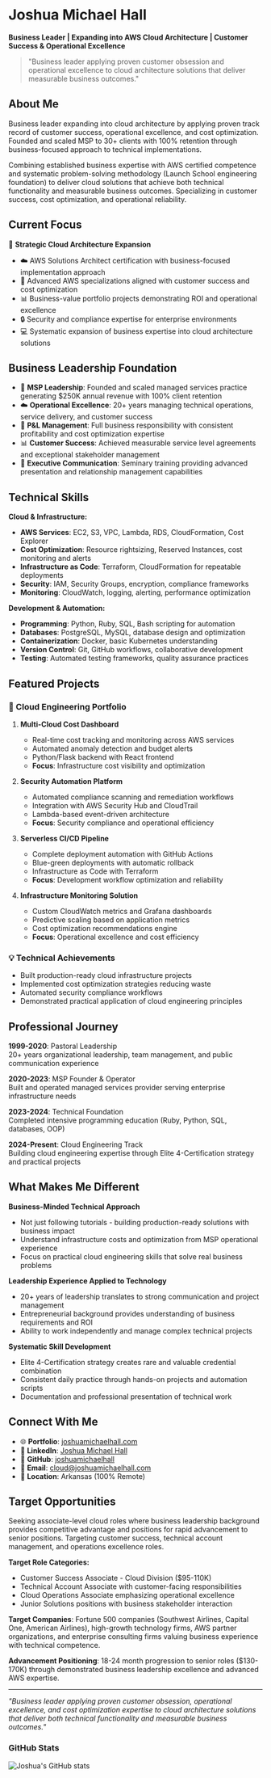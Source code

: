 # Joshua Michael Hall

**Business Leader | Expanding into AWS Cloud Architecture | Customer Success & Operational Excellence**

> "Business leader applying proven customer obsession and operational excellence to cloud architecture solutions that deliver measurable business outcomes."

## About Me

Business leader expanding into cloud architecture by applying proven track record of customer success, operational excellence, and cost optimization. Founded and scaled MSP to 30+ clients with 100% retention through business-focused approach to technical implementations.

Combining established business expertise with AWS certified competence and systematic problem-solving methodology (Launch School engineering foundation) to deliver cloud solutions that achieve both technical functionality and measurable business outcomes. Specializing in customer success, cost optimization, and operational reliability.

## Current Focus

🎯 **Strategic Cloud Architecture Expansion**

- ☁️ AWS Solutions Architect certification with business-focused implementation approach
- 🤖 Advanced AWS specializations aligned with customer success and cost optimization
- 📊 Business-value portfolio projects demonstrating ROI and operational excellence
- 🔒 Security and compliance expertise for enterprise environments
- 💻 Systematic expansion of business expertise into cloud architecture solutions

## Business Leadership Foundation

- 💼 **MSP Leadership**: Founded and scaled managed services practice generating $250K annual revenue with 100% client retention
- ☁️ **Operational Excellence**: 20+ years managing technical operations, service delivery, and customer success
- 🎯 **P&L Management**: Full business responsibility with consistent profitability and cost optimization expertise
- 📊 **Customer Success**: Achieved measurable service level agreements and exceptional stakeholder management
- 🏢 **Executive Communication**: Seminary training providing advanced presentation and relationship management capabilities

## Technical Skills

**Cloud & Infrastructure:**

- **AWS Services**: EC2, S3, VPC, Lambda, RDS, CloudFormation, Cost Explorer
- **Cost Optimization**: Resource rightsizing, Reserved Instances, cost monitoring and alerts
- **Infrastructure as Code**: Terraform, CloudFormation for repeatable deployments
- **Security**: IAM, Security Groups, encryption, compliance frameworks
- **Monitoring**: CloudWatch, logging, alerting, performance optimization

**Development & Automation:**

- **Programming**: Python, Ruby, SQL, Bash scripting for automation
- **Databases**: PostgreSQL, MySQL, database design and optimization
- **Containerization**: Docker, basic Kubernetes understanding
- **Version Control**: Git, GitHub workflows, collaborative development
- **Testing**: Automated testing frameworks, quality assurance practices

## Featured Projects

### 🚀 Cloud Engineering Portfolio

1. **Multi-Cloud Cost Dashboard**
    - Real-time cost tracking and monitoring across AWS services
    - Automated anomaly detection and budget alerts
    - Python/Flask backend with React frontend
    - **Focus**: Infrastructure cost visibility and optimization

2. **Security Automation Platform**    
    - Automated compliance scanning and remediation workflows
    - Integration with AWS Security Hub and CloudTrail
    - Lambda-based event-driven architecture
    - **Focus**: Security compliance and operational efficiency

3. **Serverless CI/CD Pipeline**    
    - Complete deployment automation with GitHub Actions
    - Blue-green deployments with automatic rollback
    - Infrastructure as Code with Terraform
    - **Focus**: Development workflow optimization and reliability

4. **Infrastructure Monitoring Solution**    
    - Custom CloudWatch metrics and Grafana dashboards
    - Predictive scaling based on application metrics
    - Cost optimization recommendations engine
    - **Focus**: Operational excellence and cost efficiency

### 💡 Technical Achievements

- Built production-ready cloud infrastructure projects
- Implemented cost optimization strategies reducing waste
- Automated security compliance workflows
- Demonstrated practical application of cloud engineering principles

## Professional Journey

**1999-2020**: Pastoral Leadership  
20+ years organizational leadership, team management, and public communication experience

**2020-2023**: MSP Founder & Operator  
Built and operated managed services provider serving enterprise infrastructure needs

**2023-2024**: Technical Foundation  
Completed intensive programming education (Ruby, Python, SQL, databases, OOP)

**2024-Present**: Cloud Engineering Track  
Building cloud engineering expertise through Elite 4-Certification strategy and practical projects

## What Makes Me Different

**Business-Minded Technical Approach**

- Not just following tutorials - building production-ready solutions with business impact
- Understand infrastructure costs and optimization from MSP operational experience
- Focus on practical cloud engineering skills that solve real business problems

**Leadership Experience Applied to Technology**

- 20+ years of leadership translates to strong communication and project management
- Entrepreneurial background provides understanding of business requirements and ROI
- Ability to work independently and manage complex technical projects

**Systematic Skill Development**

- Elite 4-Certification strategy creates rare and valuable credential combination
- Consistent daily practice through hands-on projects and automation scripts
- Documentation and professional presentation of technical work

## Connect With Me

- 🌐 **Portfolio**: [joshuamichaelhall.com](https://joshuamichaelhall.com/)
- 💼 **LinkedIn**: [Joshua Michael Hall](https://linkedin.com/in/joshuamichaelhall)
- 🐙 **GitHub**: [joshuamichaelhall](https://github.com/joshuamichaelhall)
- 📧 **Email**: cloud@joshuamichaelhall.com
- 📍 **Location**: Arkansas (100% Remote)

## Target Opportunities

Seeking associate-level cloud roles where business leadership background provides competitive advantage and positions for rapid advancement to senior positions. Targeting customer success, technical account management, and operations excellence roles.

**Target Role Categories:**

- Customer Success Associate - Cloud Division ($95-110K)
- Technical Account Associate with customer-facing responsibilities
- Cloud Operations Associate emphasizing operational excellence
- Junior Solutions positions with business stakeholder interaction

**Target Companies**: Fortune 500 companies (Southwest Airlines, Capital One, American Airlines), high-growth technology firms, AWS partner organizations, and enterprise consulting firms valuing business experience with technical competence.

**Advancement Positioning**: 18-24 month progression to senior roles ($130-170K) through demonstrated business leadership excellence and advanced AWS expertise.

---

_"Business leader applying proven customer obsession, operational excellence, and cost optimization expertise to cloud architecture solutions that deliver both technical functionality and measurable business outcomes."_

### GitHub Stats

![Joshua's GitHub stats](https://github-readme-stats.vercel.app/api?username=joshuamichaelhall&show_icons=true&theme=dark)